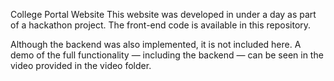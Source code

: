 College Portal Website
This website was developed in under a day as part of a hackathon project. The front-end code is available in this repository.

Although the backend was also implemented, it is not included here. A demo of the full functionality — including the backend — can be seen in the video provided in the video folder.
